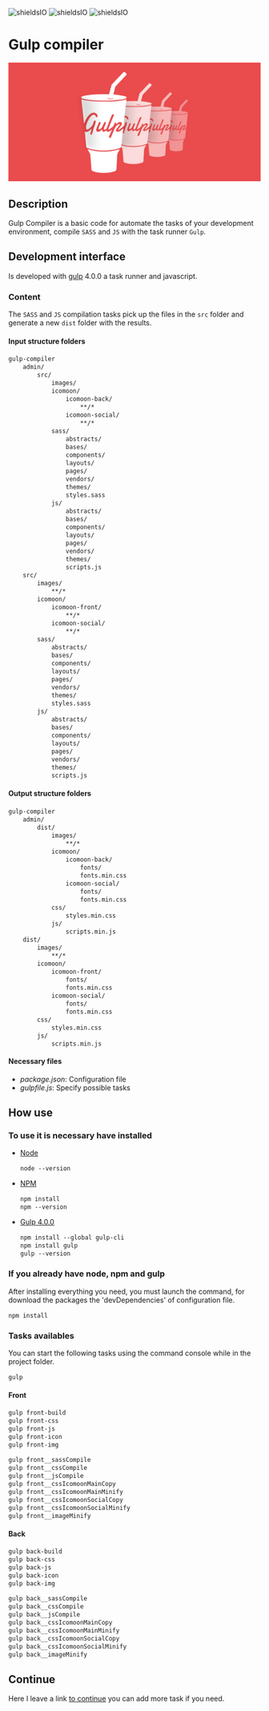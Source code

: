 ![shieldsIO](https://img.shields.io/github/issues/beatrizsmerino/gulp-compiler)
![shieldsIO](https://img.shields.io/github/forks/beatrizsmerino/gulp-compiler)
![shieldsIO](https://img.shields.io/github/stars/beatrizsmerino/gulp-compiler)

# Gulp compiler

![Image of Gulp Compiler](README/images/gulp-logo.png)

## Description

Gulp Compiler is a basic code for automate the tasks of your development environment, compile `SASS` and `JS` with the task runner `Gulp`.

## Development interface

Is developed with [gulp](https://gulpjs.com/) 4.0.0 a task runner and javascript.

### Content

The `SASS` and `JS` compilation tasks pick up the files in the `src` folder and generate a new `dist` folder with the results.

#### Input structure folders

```shell
gulp-compiler
    admin/
        src/
            images/
            icomoon/
                icomoon-back/
                    **/*
                icomoon-social/
                    **/*
            sass/
                abstracts/
                bases/
                components/
                layouts/
                pages/
                vendors/
                themes/
                styles.sass
            js/
                abstracts/
                bases/
                components/
                layouts/
                pages/
                vendors/
                themes/
                scripts.js
    src/
        images/
            **/*
        icomoon/
            icomoon-front/
                **/*
            icomoon-social/
                **/*
        sass/
            abstracts/
            bases/
            components/
            layouts/
            pages/
            vendors/
            themes/
            styles.sass
        js/
            abstracts/
            bases/
            components/
            layouts/
            pages/
            vendors/
            themes/
            scripts.js
```

#### Output structure folders

```shell
gulp-compiler
    admin/
        dist/
            images/
                **/*
            icomoon/
                icomoon-back/
                    fonts/
                    fonts.min.css
                icomoon-social/
                    fonts/
                    fonts.min.css
            css/
                styles.min.css
            js/
                scripts.min.js
    dist/
        images/
            **/*
        icomoon/
            icomoon-front/
                fonts/
                fonts.min.css
            icomoon-social/
                fonts/
                fonts.min.css
        css/
            styles.min.css
        js/
            scripts.min.js
```

#### Necessary files

- _package.json_: Configuration file
- _gulpfile.js_: Specify possible tasks

## How use

### To use it is necessary have installed

- [Node](https://nodejs.org/es/)

    ```shell
    node --version
    ```

- [NPM](https://docs.npmjs.com/)

    ```shell
    npm install
    npm --version
    ```

- [Gulp 4.0.0](https://gulpjs.com/)

    ```shell
    npm install --global gulp-cli
    npm install gulp
    gulp --version
    ```

### If you already have node, npm and gulp

After installing everything you need, you must launch the command, for download the packages the 'devDependencies' of configuration file.

```shell
npm install
```

### Tasks availables

You can start the following tasks using the command console while in the project folder.

```shell
gulp
```

#### Front

```shell
gulp front-build
gulp front-css
gulp front-js
gulp front-icon
gulp front-img
```

```shell
gulp front__sassCompile
gulp front__cssCompile
gulp front__jsCompile
gulp front__cssIcomoonMainCopy
gulp front__cssIcomoonMainMinify
gulp front__cssIcomoonSocialCopy
gulp front__cssIcomoonSocialMinify
gulp front__imageMinify
```

#### Back

```shell
gulp back-build
gulp back-css
gulp back-js
gulp back-icon
gulp back-img
```

```shell
gulp back__sassCompile
gulp back__cssCompile
gulp back__jsCompile
gulp back__cssIcomoonMainCopy
gulp back__cssIcomoonMainMinify
gulp back__cssIcomoonSocialCopy
gulp back__cssIcomoonSocialMinify
gulp back__imageMinify
```

## Continue

Here I leave a link [to continue](https://gulpjs.com/docs/en/getting-started/quick-start) you can add more task if you need.
